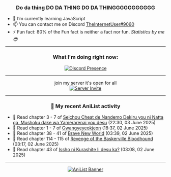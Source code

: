 <div align="center">

### Do da thing DO DA THING DO DA THINGGGGGGGGGGG
</div>

- 🌱 I’m currently learning JavaScript
- 📫 You can contact me on Discord [TheInternetUser#9060](https://discord.com/users/534117072796385300)
- ⚡ Fun fact: 80% of the Fun fact is neither a fact nor fun. _Statistics by me 😎_
<hr>

<div align="center">

### What I'm doing right now:
[![Discord Presence](https://lanyard.cnrad.dev/api/534117072796385300)](https://discord.com/users/534117072796385300)
<hr>

join my server it's open for all <br>
[![Server Invite](https://invidget.switchblade.xyz/bfYgVHxrSs)](https://discord.gg/bfYgVHxrSs)

<hr>
  
### 🌸 My recent AniList activity

</div>

<!-- ANILIST_ACTIVITY:start -->

-   📖 Read chapter 3 - 7 of [Seichou Cheat de Nandemo Dekiru you ni Natta ga, Mushoku dake wa Yamerarenai you desu](https://anilist.co/manga/100732) (22:30, 03 June 2025)
-   📖 Read chapter 1 - 7 of [Gwangyeyeokjeon](https://anilist.co/manga/176592) (18:37, 02 June 2025)
-   📖 Read chapter 38 - 41 of [Brave New World](https://anilist.co/manga/122161) (03:39, 02 June 2025)
-   📖 Read chapter 114 - 115 of [Revenge of the Baskerville Bloodhound](https://anilist.co/manga/163824) (03:17, 02 June 2025)
-   📖 Read chapter 43 of [Issho ni Kurashite Ii desu ka?](https://anilist.co/manga/159549) (03:08, 02 June 2025)

<!-- ANILIST_ACTIVITY:end -->
<hr>

<div align="center">

[![AniList Banner](https://img.anili.st/User/929966)](https://anilist.co/user/TheInternetUser)

<!-- ![Profile views](https://gpvc.arturio.dev/TheInternetUse7) Since 2023-01-09 -->
<br>


</div>
